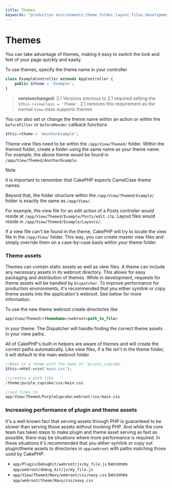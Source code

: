 ```yaml
---
title: Themes
keywords: "production environments,theme folder,layout files,development requests,callback functions,folder structure,default view,dispatcher,symlink,case basis,layouts,assets,cakephp,themes,advantage"
---
```


# Themes

You can take advantage of themes, making it easy to switch the look and feel of
your page quickly and easily.

To use themes, specify the theme name in your
controller

```php
class ExampleController extends AppController {
    public $theme = 'Example';
}
```

> **versionchanged:** 2.1
Versions previous to 2.1 required setting the `$this->viewClass = 'Theme'`.
2.1 removes this requirement as the normal `View` class supports themes

You can also set or change the theme name within an action or within the
`beforeFilter` or `beforeRender` callback functions

```php
$this->theme = 'AnotherExample';

```

Theme view files need to be within the `/app/View/Themed/` folder. Within the
themed folder, create a folder using the same name as your theme name. For
example, the above theme would be found in `/app/View/Themed/AnotherExample`.

> [!NOTE]
> It is important to remember that CakePHP expects CamelCase theme names.
>

Beyond that, the folder structure within the `/app/View/Themed/Example/` folder is
exactly the same as `/app/View/`.

For example, the view file for an edit action of a Posts controller would reside
at `/app/View/Themed/Example/Posts/edit.ctp`. Layout files would reside in
`/app/View/Themed/Example/Layouts/`.

If a view file can't be found in the theme, CakePHP will try to locate the view
file in the `/app/View/` folder. This way, you can create master view files
and simply override them on a case-by-case basis within your theme folder.

### Theme assets

Themes can contain static assets as well as view files. A theme can include any
necessary assets in its webroot directory. This allows for easy packaging and
distribution of themes. While in development, requests for theme assets will be
handled by `Dispatcher`. To improve performance for production
environments, it's recommended that you either symlink or copy theme assets into
the application's webroot. See below for more information.

To use the new theme webroot create directories like

```html
app/View/Themed/<themeName>/webroot<path_to_file>

```

in your theme. The Dispatcher will handle finding the correct theme assets in
your view paths.

All of CakePHP's built-in helpers are aware of themes and will create the
correct paths automatically. Like view files, if a file isn't in the theme
folder, it will default to the main webroot folder

```php
//When in a theme with the name of 'purple_cupcake'
$this->Html->css('main.css');

//creates a path like
/theme/purple_cupcake/css/main.css

//and links to
app/View/Themed/PurpleCupcake/webroot/css/main.css

```

### Increasing performance of plugin and theme assets

It's a well known fact that serving assets through PHP is guaranteed to be slower
than serving those assets without invoking PHP. And while the core team has
taken steps to make plugin and theme asset serving as fast as possible, there
may be situations where more performance is required. In these situations it's
recommended that you either symlink or copy out plugin/theme assets to
directories in `app/webroot` with paths matching those used by CakePHP.

-  `app/Plugin/DebugKit/webroot/js/my_file.js` becomes
`app/webroot/debug_kit/js/my_file.js`
-  `app/View/Themed/Navy/webroot/css/navy.css` becomes
`app/webroot/theme/Navy/css/navy.css`

